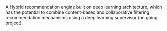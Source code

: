 A Hybrid recommendation engine built on deep learning architecture, which has the potential to combine content-based and collaborative filtering recommendation mechanisms using a deep learning supervisor (on going project) 
